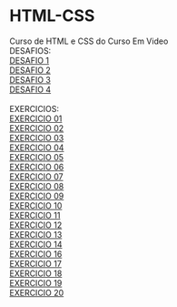 # HTML-CSS
 Curso de HTML e CSS do Curso Em Video
 <br>
DESAFIOS:
<br>
<a href="https://maiconghisleni.github.io/HTML-CSS/DESAFIOS/DES1/index.html">DESAFIO 1</a>
<br>
<a href="https://maiconghisleni.github.io/HTML-CSS/DESAFIOS/DES2/index.html">DESAFIO 2</a>
<br>
<a href="https://maiconghisleni.github.io/HTML-CSS/DESAFIOS/DES1/index.html">DESAFIO 3</a>
<br>
<a href="https://maiconghisleni.github.io/HTML-CSS/DESAFIOS/DES4/Android.html">DESAFIO 4</a>
<br>
<br>
EXERCICIOS:
<br>
<a href="https://maiconghisleni.github.io/HTML-CSS/EXERCICIOS/index001/index.html">EXERCICIO 01</a>
<br>
<a href="https://maiconghisleni.github.io/HTML-CSS/EXERCICIOS/index002/index.html">EXERCICIO 02</a>
<br>
<a href="https://maiconghisleni.github.io/HTML-CSS/EXERCICIOS/index003/index.html">EXERCICIO 03</a>
<br>
<a href="https://maiconghisleni.github.io/HTML-CSS/EXERCICIOS/index004/index.html">EXERCICIO 04</a>
<br>
<a href="https://maiconghisleni.github.io/HTML-CSS/EXERCICIOS/index005/index.html">EXERCICIO 05</a>
<br>
<a href="https://maiconghisleni.github.io/HTML-CSS/EXERCICIOS/index006/index.html">EXERCICIO 06</a>
<br>
<a href="https://maiconghisleni.github.io/HTML-CSS/EXERCICIOS/index007/index.html">EXERCICIO 07</a>
<br>
<a href="https://maiconghisleni.github.io/HTML-CSS/EXERCICIOS/index008/index.html">EXERCICIO 08</a>
<br>
<a href="https://maiconghisleni.github.io/HTML-CSS/EXERCICIOS/index009/index.html">EXERCICIO 09</a>
<br>
<a href="https://maiconghisleni.github.io/HTML-CSS/EXERCICIOS/index010/index.html">EXERCICIO 10</a>
<br>
<a href="https://maiconghisleni.github.io/HTML-CSS/EXERCICIOS/index011/index.html">EXERCICIO 11</a>
<br>
<a href="https://maiconghisleni.github.io/HTML-CSS/EXERCICIOS/index012/index.html">EXERCICIO 12</a>
<br>
<a href="https://maiconghisleni.github.io/HTML-CSS/EXERCICIOS/index013/index.html">EXERCICIO 13</a>
<br>
<a href="https://maiconghisleni.github.io/HTML-CSS/EXERCICIOS/index014/index.html">EXERCICIO 14</a>
<br>
<a href="https://maiconghisleni.github.io/HTML-CSS/EXERCICIOS/index016/index.html">EXERCICIO 16</a>
<br>
<a href="https://maiconghisleni.github.io/HTML-CSS/EXERCICIOS/index017/index.html">EXERCICIO 17</a>
<br>
<a href="https://maiconghisleni.github.io/HTML-CSS/EXERCICIOS/index018/index.html">EXERCICIO 18</a>
<br>
<a href="https://maiconghisleni.github.io/HTML-CSS/EXERCICIOS/index019/pseudo-element.html">EXERCICIO 19</a>
<br>
<a href="https://maiconghisleni.github.io/HTML-CSS/EXERCICIOS/index020/caixas01.html">EXERCICIO 20</a>
<br>
